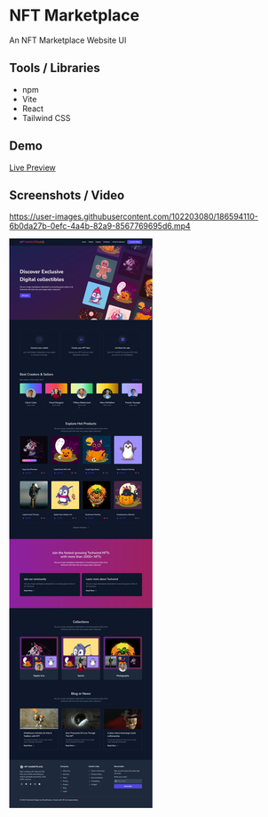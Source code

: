 # NFT Marketplace

An NFT Marketplace Website UI

## Tools / Libraries

- npm
- Vite
- React
- Tailwind CSS

## Demo

[Live Preview](https://nft-marketplace-hassancodess.vercel.app/)

## Screenshots / Video



https://user-images.githubusercontent.com/102203080/186594110-6b0da27b-0efc-4a4b-82a9-8567769695d6.mp4



![Alt text](src/assets/preview.jpeg)
